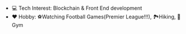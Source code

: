 -  💻 Tech Interest: Blockchain & Front End development
- ❤️ Hobby: ⚽Watching Football Games(Premier League!!!), 🏞️Hiking, 🏃Gym

